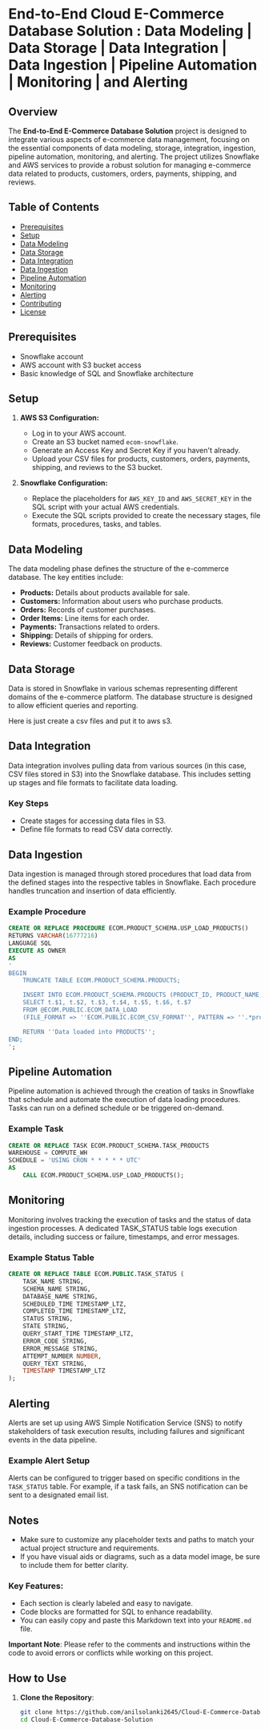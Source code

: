 # End-to-End Cloud E-Commerce Database Solution : Data Modeling | Data Storage | Data Integration | Data Ingestion | Pipeline Automation | Monitoring | and Alerting

## Overview
The **End-to-End E-Commerce Database Solution** project is designed to integrate various aspects of e-commerce data management, focusing on the essential components of data modeling, storage, integration, ingestion, pipeline automation, monitoring, and alerting. The project utilizes Snowflake and AWS services to provide a robust solution for managing e-commerce data related to products, customers, orders, payments, shipping, and reviews.

## Table of Contents
- [Prerequisites](#prerequisites)
- [Setup](#setup)
- [Data Modeling](#data-modeling)
- [Data Storage](#data-storage)
- [Data Integration](#data-integration)
- [Data Ingestion](#data-ingestion)
- [Pipeline Automation](#pipeline-automation)
- [Monitoring](#monitoring)
- [Alerting](#alerting)
- [Contributing](#contributing)
- [License](#license)


## Prerequisites
- Snowflake account
- AWS account with S3 bucket access
- Basic knowledge of SQL and Snowflake architecture

## Setup
1. **AWS S3 Configuration:**
   - Log in to your AWS account.
   - Create an S3 bucket named `ecom-snowflake`.
   - Generate an Access Key and Secret Key if you haven't already.
   - Upload your CSV files for products, customers, orders, payments, shipping, and reviews to the S3 bucket.

2. **Snowflake Configuration:**
   - Replace the placeholders for `AWS_KEY_ID` and `AWS_SECRET_KEY` in the SQL script with your actual AWS credentials.
   - Execute the SQL scripts provided to create the necessary stages, file formats, procedures, tasks, and tables.

## Data Modeling
The data modeling phase defines the structure of the e-commerce database. The key entities include:
- **Products:** Details about products available for sale.
- **Customers:** Information about users who purchase products.
- **Orders:** Records of customer purchases.
- **Order Items:** Line items for each order.
- **Payments:** Transactions related to orders.
- **Shipping:** Details of shipping for orders.
- **Reviews:** Customer feedback on products.


## Data Storage
Data is stored in Snowflake in various schemas representing different domains of the e-commerce platform. The database structure is designed to allow efficient queries and reporting.

Here is just create a csv files and put it to aws s3.



## Data Integration
Data integration involves pulling data from various sources (in this case, CSV files stored in S3) into the Snowflake database. This includes setting up stages and file formats to facilitate data loading.

### Key Steps
- Create stages for accessing data files in S3.
- Define file formats to read CSV data correctly.

## Data Ingestion
Data ingestion is managed through stored procedures that load data from the defined stages into the respective tables in Snowflake. Each procedure handles truncation and insertion of data efficiently.

### Example Procedure
```sql
CREATE OR REPLACE PROCEDURE ECOM.PRODUCT_SCHEMA.USP_LOAD_PRODUCTS()
RETURNS VARCHAR(16777216)
LANGUAGE SQL
EXECUTE AS OWNER
AS
'
BEGIN
    TRUNCATE TABLE ECOM.PRODUCT_SCHEMA.PRODUCTS;

    INSERT INTO ECOM.PRODUCT_SCHEMA.PRODUCTS (PRODUCT_ID, PRODUCT_NAME, CATEGORY, PRICE, DESCRIPTION, STOCK, BRAND)
    SELECT t.$1, t.$2, t.$3, t.$4, t.$5, t.$6, t.$7
    FROM @ECOM.PUBLIC.ECOM_DATA_LOAD
    (FILE_FORMAT => ''ECOM.PUBLIC.ECOM_CSV_FORMAT'', PATTERN => ''.*products.*[.]csv'') t;

    RETURN ''Data loaded into PRODUCTS'';
END;
'; 
```

## Pipeline Automation
Pipeline automation is achieved through the creation of tasks in Snowflake that schedule and automate the execution of data loading procedures. Tasks can run on a defined schedule or be triggered on-demand.

### Example Task
```sql
CREATE OR REPLACE TASK ECOM.PRODUCT_SCHEMA.TASK_PRODUCTS
WAREHOUSE = COMPUTE_WH
SCHEDULE = 'USING CRON * * * * * UTC'
AS
    CALL ECOM.PRODUCT_SCHEMA.USP_LOAD_PRODUCTS(); 

```

## Monitoring
Monitoring involves tracking the execution of tasks and the status of data ingestion processes. A dedicated TASK_STATUS table logs execution details, including success or failure, timestamps, and error messages.

### Example Status Table
```sql
CREATE OR REPLACE TABLE ECOM.PUBLIC.TASK_STATUS (
    TASK_NAME STRING,
    SCHEMA_NAME STRING,
    DATABASE_NAME STRING,
    SCHEDULED_TIME TIMESTAMP_LTZ,
    COMPLETED_TIME TIMESTAMP_LTZ,
    STATUS STRING,
    STATE STRING,
    QUERY_START_TIME TIMESTAMP_LTZ,
    ERROR_CODE STRING,
    ERROR_MESSAGE STRING,
    ATTEMPT_NUMBER NUMBER,
    QUERY_TEXT STRING,
    TIMESTAMP TIMESTAMP_LTZ
); 

```

## Alerting
Alerts are set up using AWS Simple Notification Service (SNS) to notify stakeholders of task execution results, including failures and significant events in the data pipeline.

### Example Alert Setup
Alerts can be configured to trigger based on specific conditions in the `TASK_STATUS` table. For example, if a task fails, an SNS notification can be sent to a designated email list.


## Notes
- Make sure to customize any placeholder texts and paths to match your actual project structure and requirements.
- If you have visual aids or diagrams, such as a data model image, be sure to include them for better clarity.

### Key Features:
- Each section is clearly labeled and easy to navigate.
- Code blocks are formatted for SQL to enhance readability.
- You can easily copy and paste this Markdown text into your `README.md` file.

**Important Note**: Please refer to the comments and instructions within the code to avoid errors or conflicts while working on this project.

## How to Use

1. **Clone the Repository**:
   ```bash
   git clone https://github.com/anilsolanki2645/Cloud-E-Commerce-Database-Solution.git
   cd Cloud-E-Commerce-Database-Solution
